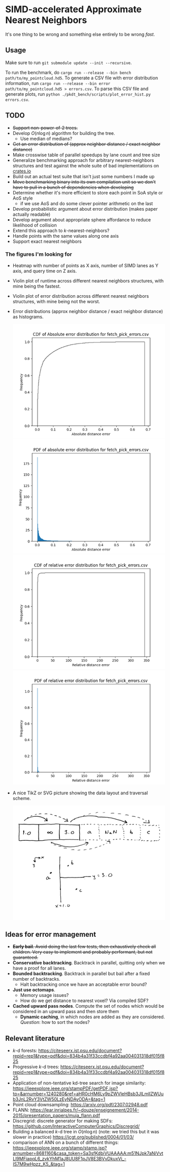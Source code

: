 # SIMD-accelerated Approximate Nearest Neighbors

It's one thing to be wrong and something else entirely to be wrong _fast_.

## Usage

Make sure to run `git submodule update --init --recursive`.

To run the benchmark, do `cargo run --release --bin bench path/to/my_pointcloud.hd5`.
To generate a CSV file with error distribution information, run
`cargo run --release --bin error path/to/my_pointcloud.hd5 > errors.csv`.
To parse this CSV file and generate plots, run
`python ./pkdt_bench/scripts/plot_error_hist.py errors.csv`.

## TODO

- ~~Support non-power-of-2 trees.~~
- Develop $O(n \log n)$ algorithm for building the tree.
  - Use median of medians?
- ~~Get an error distribution of (approx neighbor distance / exact neighbor distance)~~
- Make crosswise table of parallel speedups by lane count and tree size
- Generalize benchmarking approach for arbitrary nearest-neighbors structures and test against the
  whole suite of bad implementations on [crates.io](crates.io)
- Build out an actual test suite that isn't just some numbers I made up
- ~~Move benchmarking binary into its own compilation unit so we don't have to pull in a bunch of
  dependencies when developing~~
- Determine whether it's more efficient to store each point in SoA style or AoS style
  - if we use AoS and do some clever pointer arithmetic on the last
- Develop probabilistic argument about error distribution (makes paper actually readable)
- Develop argument about appropriate sphere affordance to reduce likelihood of collision
- Extend this approach to $k$-nearest-neighbors?
- Handle points with the same values along one axis
- Support exact nearest neighbors

### The figures I'm looking for

- Heatmap with number of points as X axis, number of SIMD lanes as Y axis, and query time on Z axis.
- Violin plot of runtime across different nearest neighbors structures, with mine being the fastest.
- Violin plot of error distribution across different nearest neighbors structures, with mine being
  not the worst.
- Error distributions (approx neighbor distance / exact neighbor distance) as histograms.

  ![](figures/abs_error_cdf.png)
  ![](figures/abs_error_pdf.png)
  ![](figures/rel_error_cdf.png)
  ![](figures/rel_error_pdf.png)
- A nice TikZ or SVG picture showing the data layout and traversal scheme.

  ![image explaining how this thing works](figures/explanation.jpg)

## Ideas for error management

- ~~**Early bail**. Avoid doing the last few tests, then exhaustively check all children.
  Very easy to implement and probably performant, but not guaranteed.~~
- **Conservative backtracking**. Backtrack in parallel, quitting only when we have a proof for all
  lanes.
- **Bounded backtracking**. Backtrack in parallel but bail after a fixed number of backtracks.
  - Halt backtracking once we have an acceptable error bound?
- **Just use octomaps**.
  - Memory usage issues?
  - How do we get distance to nearest voxel? Via compiled SDF?
- **Cached upward pass nodes**. Compute the set of nodes which would be considered in an upward pass
  and then store them
  - **Dynamic caching**, in which nodes are added as they are considered. _Question_: how to sort
    the nodes?

## Relevant literature

- $k$-d forests: <https://citeseerx.ist.psu.edu/document?repid=rep1&type=pdf&doi=834b4a31f33ccdbf4a92aa004031318df015f825>
- Progressive $k$-d trees: <https://citeseerx.ist.psu.edu/document?repid=rep1&type=pdf&doi=834b4a31f33ccdbf4a92aa004031318df015f825>
- Application of non-tentative kd-tree search for image similarity: <https://ieeexplore.ieee.org/stampPDF/getPDF.jsp?tp=&arnumber=1240280&ref=aHR0cHM6Ly9pZWVleHBsb3JlLmllZWUub3JnL2RvY3VtZW50LzEyNDAyODA=&tag=1>
- Point cloud downsampling: <https://arxiv.org/pdf/2307.02948.pdf>
- FLANN: <https://lear.inrialpes.fr/~douze/enseignement/2014-2015/presentation_papers/muja_flann.pdf>
- Discregrid: discrete generator for making SDFs: <https://github.com/InteractiveComputerGraphics/Discregrid/>
- Building a balanced $k$-d tree in $O(n \log n)$ (note: we tried this but it was slower in practice) <https://jcgt.org/published/0004/01/03/>
- comparison of ANN on a bunch of different things: <https://ieeexplore.ieee.org/stamp/stamp.jsp?arnumber=8681160&casa_token=Sa3sfKdbiVUAAAAA:m51NJpk7aNiVvtLl9MFiapqL6_zvkYhM1aJ8UU8F1pJV8E3BVvDkuxVi_-IS7M9wHpzz_K5_&tag=1>

